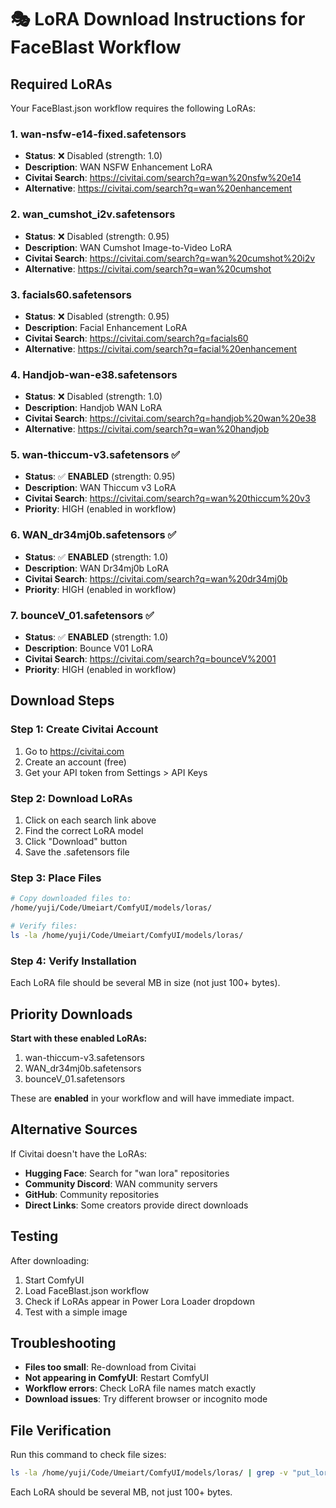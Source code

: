 # 🎭 LoRA Download Instructions for FaceBlast Workflow

## Required LoRAs

Your FaceBlast.json workflow requires the following LoRAs:

### 1. wan-nsfw-e14-fixed.safetensors
- **Status**: ❌ Disabled (strength: 1.0)
- **Description**: WAN NSFW Enhancement LoRA
- **Civitai Search**: https://civitai.com/search?q=wan%20nsfw%20e14
- **Alternative**: https://civitai.com/search?q=wan%20enhancement

### 2. wan_cumshot_i2v.safetensors
- **Status**: ❌ Disabled (strength: 0.95)
- **Description**: WAN Cumshot Image-to-Video LoRA
- **Civitai Search**: https://civitai.com/search?q=wan%20cumshot%20i2v
- **Alternative**: https://civitai.com/search?q=wan%20cumshot

### 3. facials60.safetensors
- **Status**: ❌ Disabled (strength: 0.95)
- **Description**: Facial Enhancement LoRA
- **Civitai Search**: https://civitai.com/search?q=facials60
- **Alternative**: https://civitai.com/search?q=facial%20enhancement

### 4. Handjob-wan-e38.safetensors
- **Status**: ❌ Disabled (strength: 1.0)
- **Description**: Handjob WAN LoRA
- **Civitai Search**: https://civitai.com/search?q=handjob%20wan%20e38
- **Alternative**: https://civitai.com/search?q=wan%20handjob

### 5. wan-thiccum-v3.safetensors ✅
- **Status**: ✅ **ENABLED** (strength: 0.95)
- **Description**: WAN Thiccum v3 LoRA
- **Civitai Search**: https://civitai.com/search?q=wan%20thiccum%20v3
- **Priority**: HIGH (enabled in workflow)

### 6. WAN_dr34mj0b.safetensors ✅
- **Status**: ✅ **ENABLED** (strength: 1.0)
- **Description**: WAN Dr34mj0b LoRA
- **Civitai Search**: https://civitai.com/search?q=wan%20dr34mj0b
- **Priority**: HIGH (enabled in workflow)

### 7. bounceV_01.safetensors ✅
- **Status**: ✅ **ENABLED** (strength: 1.0)
- **Description**: Bounce V01 LoRA
- **Civitai Search**: https://civitai.com/search?q=bounceV%2001
- **Priority**: HIGH (enabled in workflow)

## Download Steps

### Step 1: Create Civitai Account
1. Go to https://civitai.com
2. Create an account (free)
3. Get your API token from Settings > API Keys

### Step 2: Download LoRAs
1. Click on each search link above
2. Find the correct LoRA model
3. Click "Download" button
4. Save the .safetensors file

### Step 3: Place Files
```bash
# Copy downloaded files to:
/home/yuji/Code/Umeiart/ComfyUI/models/loras/

# Verify files:
ls -la /home/yuji/Code/Umeiart/ComfyUI/models/loras/
```

### Step 4: Verify Installation
Each LoRA file should be several MB in size (not just 100+ bytes).

## Priority Downloads

**Start with these enabled LoRAs:**
1. wan-thiccum-v3.safetensors
2. WAN_dr34mj0b.safetensors  
3. bounceV_01.safetensors

These are **enabled** in your workflow and will have immediate impact.

## Alternative Sources

If Civitai doesn't have the LoRAs:
- **Hugging Face**: Search for "wan lora" repositories
- **Community Discord**: WAN community servers
- **GitHub**: Community repositories
- **Direct Links**: Some creators provide direct downloads

## Testing

After downloading:
1. Start ComfyUI
2. Load FaceBlast.json workflow
3. Check if LoRAs appear in Power Lora Loader dropdown
4. Test with a simple image

## Troubleshooting

- **Files too small**: Re-download from Civitai
- **Not appearing in ComfyUI**: Restart ComfyUI
- **Workflow errors**: Check LoRA file names match exactly
- **Download issues**: Try different browser or incognito mode

## File Verification

Run this command to check file sizes:
```bash
ls -la /home/yuji/Code/Umeiart/ComfyUI/models/loras/ | grep -v "put_loras_here"
```

Each LoRA should be several MB, not just 100+ bytes.
